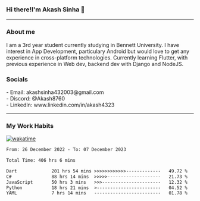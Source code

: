 <h3>Hi there!I'm Akash Sinha 👋</h3>

--- 

<h3>About me</h3>
I am a 3rd year student currently studying in Bennett University. I have interest in App Development, particulary Android but would love to get any experience in cross-platform technologies. Currently learning Flutter, with previous experience in Web dev, backend dev with Django and NodeJS.

<h3>Socials</h3>
 - Email: akashsinha432003@gmail.com<br>
 - Discord: @Akash8760<br>
 - LinkedIn: www.linkedin.com/in/akash4323<br>


---

<h3>My Work Habits</h3>

[![wakatime](https://wakatime.com/badge/user/938b2951-49cf-4810-9b9e-c17cde3d3343.svg)](https://wakatime.com/@938b2951-49cf-4810-9b9e-c17cde3d3343)

<!--START_SECTION:waka-->

```txt
From: 26 December 2022 - To: 07 December 2023

Total Time: 406 hrs 6 mins

Dart             201 hrs 54 mins >>>>>>>>>>>>-------------   49.72 %
C#               88 hrs 14 mins  >>>>>--------------------   21.73 %
JavaScript       50 hrs 3 mins   >>>----------------------   12.32 %
Python           18 hrs 21 mins  >------------------------   04.52 %
YAML             7 hrs 14 mins   -------------------------   01.78 %
```

<!--END_SECTION:waka-->

